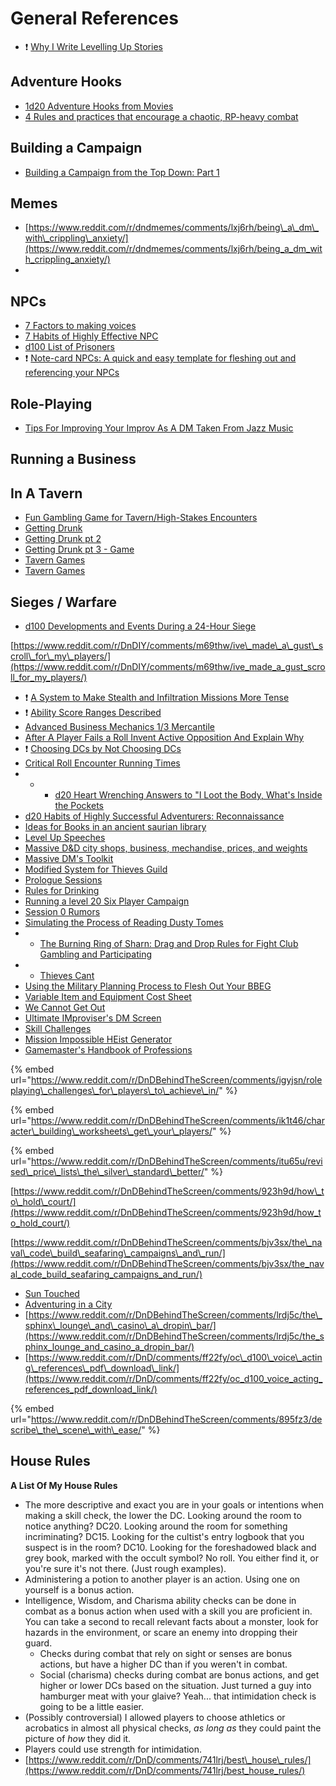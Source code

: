 # General References

* ❗ [Why I Write Levelling Up Stories](https://www.reddit.com/r/DnDBehindTheScreen/comments/deaqk7/why_i_write_levelling_up_stories_and_you_should/)

## Adventure Hooks

* [1d20 Adventure Hooks from Movies](https://www.reddit.com/r/DnDBehindTheScreen/comments/hsa2xm/1d20_dd_adventure_hooks_from_movies/)
* [4 Rules and practices that encourage a chaotic, RP-heavy combat](https://www.reddit.com/r/DnDBehindTheScreen/comments/ciyphv/4_rules_and_practices_that_encourage_a_chaotic/)

## Building a Campaign

* [Building a Campaign from the Top Down: Part 1](https://www.reddit.com/r/DnDBehindTheScreen/comments/hc8vrx/building_a_campaign_from_the_top_down_part_1/)

## Memes

* [https://www.reddit.com/r/dndmemes/comments/lxj6rh/being\_a\_dm\_with\_crippling\_anxiety/](https://www.reddit.com/r/dndmemes/comments/lxj6rh/being_a_dm_with_crippling_anxiety/)
* 
## NPCs

* [7 Factors to making voices](https://www.reddit.com/r/DnDBehindTheScreen/comments/b2y3y5/7_factors_to_making_unique_npc_voices_also_frank/)
* [7 Habits of Highly Effective NPC](https://www.reddit.com/r/DnDBehindTheScreen/comments/blrt67/steal_my_idea_the_7_habits_of_highly_effective/)
* [d100 List of Prisoners](https://www.reddit.com/r/d100/comments/jv2u54/lets_build_d100_list_of_prisoners_nameracecrime/)
* ❗ [Note-card NPCs: A quick and easy template for fleshing out and referencing your NPCs](https://www.reddit.com/r/DnDBehindTheScreen/comments/a52n93/notecard_npcs_a_quick_and_easy_template_for/)

## Role-Playing

* [Tips For Improving Your Improv As A DM Taken From Jazz Music](https://www.reddit.com/r/DMAcademy/comments/lydxeg/tips_for_improving_your_improv_as_a_dm_taken_from/)

## Running a Business

## In A Tavern

* [Fun Gambling Game for Tavern/High-Stakes Encounters](https://www.reddit.com/r/DnDBehindTheScreen/comments/ch8ell/fun_gambling_game_for_tavernhighstakes_encounters/)
* [Getting Drunk](https://www.reddit.com/r/DnD/comments/4nu2mz/5e_getting_drunk/)
* [Getting Drunk pt 2](https://www.reddit.com/r/DnDBehindTheScreen/comments/jd7lrj/5e_rules_for_the_alcoholics_in_the_party/)
* [Getting Drunk pt 3 - Game](https://www.reddit.com/r/DnD/comments/7874d8/simple_drinking_game_rules/)
* [Tavern Games](https://www.reddit.com/r/DnDBehindTheScreen/comments/idwccr/tavern_games_a_resource_for_dms_to_make_the_most/)
* [Tavern Games](https://www.reddit.com/r/DnDBehindTheScreen/comments/fn6tng/a_collection_of_tavern_games/)

## Sieges / Warfare

* [d100 Developments and Events During a 24-Hour Siege](https://www.reddit.com/r/d100/comments/khqkn0/lets_build_d100_developmentsevents_during_a/) 





[https://www.reddit.com/r/DnDIY/comments/m69thw/ive\_made\_a\_gust\_scroll\_for\_my\_players/](https://www.reddit.com/r/DnDIY/comments/m69thw/ive_made_a_gust_scroll_for_my_players/)

* ❗ [A System to Make Stealth and Infiltration Missions More Tense](https://www.reddit.com/r/DnDBehindTheScreen/comments/l2a8pm/a_system_for_making_stealth_and_infiltration/)
* ❗ [Ability Score Ranges Described](https://www.reddit.com/r/dndnext/comments/81cras/dd_ability_score_ranges_described/)
* [Advanced Business Mechanics 1/3 Mercantile](https://www.reddit.com/r/DnDBehindTheScreen/comments/jxwnzw/advanced_business_mechanics_13_mercantile_a_set/)
* [After A Player Fails a Roll Invent Active Opposition And Explain Why](https://www.reddit.com/r/DnDBehindTheScreen/comments/936u0a/after_a_player_fails_a_roll_invent_active/)
* ❗ [Choosing DCs by Not Choosing DCs](https://www.reddit.com/r/DnDBehindTheScreen/comments/jzhcql/choosing_dcs_by_not_choosing_dcs/)
* [Critical Roll Encounter Running Times](https://docs.google.com/spreadsheets/d/1Zx1N0cQcd1fJadUwar7f2hJ2p61qoX7lctsVaIEa5uM/edit#gid=482828795)
* * * [d20 Heart Wrenching Answers to "I Loot the Body, What's Inside the Pockets](https://www.reddit.com/r/DnDBehindTheScreen/comments/jjprdm/1d20_heart_wrenching_answers_to_i_loot_the_body/)
* [d20 Habits of Highly Successful Adventurers: Reconnaissance](https://www.reddit.com/r/dndnext/comments/fdyfqa/1d20_habits_of_highly_successful_adventurers/)
* [Ideas for Books in an ancient saurian library](https://www.reddit.com/r/d100/comments/jfkcs5/ideas_for_books_in_an_ancient_saurian_library/)
* [Level Up Speeches](https://www.reddit.com/r/DMAcademy/comments/lgmpmf/something_i_implemented_tonight_that_really_made/)
* [Massive D&D city shops, business, mechandise, prices, and weights](https://www.reddit.com/r/DnDBehindTheScreen/comments/hit8d0/massive_dd_city_shops_business_merchandise_prices/)
* [Massive DM's Toolkit](https://www.reddit.com/r/DnDBehindTheScreen/comments/7nqfgh/massive_dms_toolkit_online_resources/)
* [Modified System for Thieves Guild](https://www.reddit.com/r/DMAcademy/comments/krem8j/modified_system_for_thieves_guild_feedback_welcome/)
* [Prologue Sessions](https://www.reddit.com/r/DnDBehindTheScreen/comments/ltdjoh/prologue_sessions_immersing_your_players_before/)
* [Rules for Drinking](https://www.reddit.com/r/DnDBehindTheScreen/comments/jd7lrj/5e_rules_for_the_alcoholics_in_the_party/)
* [Running a level 20 Six Player Campaign](https://www.reddit.com/r/DMAcademy/comments/i6l4w3/running_a_level_120_sixplayer_campaign_weekly_for/)
* [Session 0 Rumors](https://www.reddit.com/r/dndmemes/comments/iun5rs/this_idea_helps_alot/)
* [Simulating the Process of Reading Dusty Tomes](https://www.reddit.com/r/DnDBehindTheScreen/comments/lp7xg4/books_the_best_weapons_in_the_world_simulating/)
* * [The Burning Ring of Sharn: Drag and Drop Rules for Fight Club Gambling and Participating](https://www.reddit.com/r/DnDBehindTheScreen/comments/jtwt8s/the_burning_ring_of_sharn_drag_n_drop_rules_for/)
* * [Thieves Cant](https://www.reddit.com/r/DnDBehindTheScreen/comments/8k8g8k/oh_yes_thieves_can_cant/)
* [Using the Military Planning Process to Flesh Out Your BBEG](https://www.reddit.com/r/DMAcademy/comments/kxiz8y/using_the_military_planning_process_to_flesh_out/)
* [Variable Item and Equipment Cost Sheet](https://www.reddit.com/r/DnDBehindTheScreen/comments/jxiqax/the_variable_item_and_equipment_cost_sheet_ever/)
* [We Cannot Get Out](https://www.reddit.com/r/DnDBehindTheScreen/comments/lu0yt0/we_cannot_get_out_giving_the_underdark_a_mines_of/)
* [Ultimate IMproviser's DM Screen](https://www.reddit.com/r/DnDBehindTheScreen/comments/d03v0x/the_ultimate_improvisers_dm_screen/)
* [Skill Challenges](https://www.reddit.com/r/DnDBehindTheScreen/comments/jr15bz/trials_reforge_your_skill_challenges_and/)
* [Mission Impossible HEist Generator](https://www.reddit.com/r/DnDBehindTheScreen/comments/k0ocnj/mission_impossible_heist_generator/)
* [Gamemaster's Handbook of Professions](https://www.reddit.com/r/DnDBehindTheScreen/comments/ev08m1/the_gamemasters_handbook_of_professions/)

{% embed url="https://www.reddit.com/r/DnDBehindTheScreen/comments/igyjsn/roleplaying\_challenges\_for\_players\_to\_achieve\_in/" %}

{% embed url="https://www.reddit.com/r/DnDBehindTheScreen/comments/ik1t46/character\_building\_worksheets\_get\_your\_players/" %}

{% embed url="https://www.reddit.com/r/DnDBehindTheScreen/comments/itu65u/revised\_price\_lists\_the\_silver\_standard\_better/" %}

[https://www.reddit.com/r/DnDBehindTheScreen/comments/923h9d/how\_to\_hold\_court/](https://www.reddit.com/r/DnDBehindTheScreen/comments/923h9d/how_to_hold_court/)

[https://www.reddit.com/r/DnDBehindTheScreen/comments/bjv3sx/the\_naval\_code\_build\_seafaring\_campaigns\_and\_run/](https://www.reddit.com/r/DnDBehindTheScreen/comments/bjv3sx/the_naval_code_build_seafaring_campaigns_and_run/)

* [Sun Touched](https://aneralys.tumblr.com/post/149365967261/holy-book-of-lathander)
* [Adventuring in a City](https://www.belloflostsouls.net/2020/12/dd-building-cities-and-building-adventure.html)
* [https://www.reddit.com/r/DnDBehindTheScreen/comments/lrdj5c/the\_sphinx\_lounge\_and\_casino\_a\_dropin\_bar/](https://www.reddit.com/r/DnDBehindTheScreen/comments/lrdj5c/the_sphinx_lounge_and_casino_a_dropin_bar/)
* [https://www.reddit.com/r/DnD/comments/ff22fy/oc\_d100\_voice\_acting\_references\_pdf\_download\_link/](https://www.reddit.com/r/DnD/comments/ff22fy/oc_d100_voice_acting_references_pdf_download_link/)

{% embed url="https://www.reddit.com/r/DnDBehindTheScreen/comments/895fz3/describe\_the\_scene\_with\_ease/" %}

## House Rules



**A List Of My House Rules**

* The more descriptive and exact you are in your goals or intentions when making a skill check, the lower the DC. Looking around the room to notice anything? DC20. Looking around the room for something incriminating? DC15. Looking for the cultist's entry logbook that you suspect is in the room? DC10. Looking for the foreshadowed black and grey book, marked with the occult symbol? No roll. You either find it, or you're sure it's not there. \(Just rough examples\).
* Administering a potion to another player is an action. Using one on yourself is a bonus action.
* Intelligence, Wisdom, and Charisma ability checks can be done in combat as a bonus action when used with a skill you are proficient in. You can take a second to recall relevant facts about a monster, look for hazards in the environment, or scare an enemy into dropping their guard.
  * Checks during combat that rely on sight or senses are bonus actions, but have a higher DC than if you weren't in combat.
  * Social \(charisma\) checks during combat are bonus actions, and get higher or lower DCs based on the situation. Just turned a guy into hamburger meat with your glaive? Yeah... that intimidation check is going to be a little easier.
* \(Possibly controversial\) I allowed players to choose athletics or acrobatics in almost all physical checks, _as long as_ they could paint the picture of _how_ they did it.
* Players could use strength for intimidation.
* [https://www.reddit.com/r/DnD/comments/741lrj/best\_house\_rules/](https://www.reddit.com/r/DnD/comments/741lrj/best_house_rules/)

